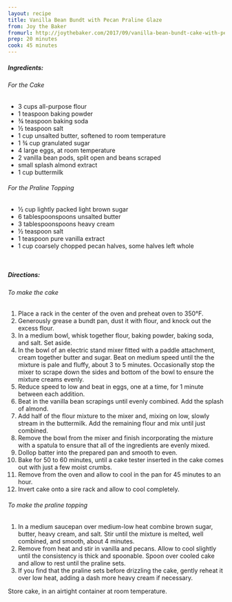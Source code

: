 ```yaml
---
layout: recipe
title: Vanilla Bean Bundt with Pecan Praline Glaze
from: Joy the Baker
fromurl: http://joythebaker.com/2017/09/vanilla-bean-bundt-cake-with-pecan-praline-glaze/
prep: 20 minutes
cook: 45 minutes
---
```


##### Ingredients:

###### For the Cake

* 3 cups all-purpose flour
* 1 teaspoon baking powder
* ¾ teaspoon baking soda
* ½ teaspoon salt
* 1 cup unsalted butter, softened to room temperature
* 1 ¾ cup granulated sugar
* 4 large eggs, at room temperature
* 2 vanilla bean pods, split open and beans scraped
* small splash almond extract
* 1 cup buttermilk

###### For the Praline Topping

* ½ cup lightly packed light brown sugar
* 6 tablespoonspoons unsalted butter
* 3 tablespoonspoons heavy cream
* ½ teaspoon salt
* 1 teaspoon pure vanilla extract
* 1 cup coarsely chopped pecan halves, some halves left whole

<br>

##### Directions:

###### To make the cake

1. Place a rack in the center of the oven and preheat oven to 350°F.
2. Generously grease a bundt pan, dust it with flour, and knock out the excess flour.
3. In a medium bowl, whisk together flour, baking powder, baking soda, and salt. Set aside.
4. In the bowl of an electric stand mixer fitted with a paddle attachment, cream together butter and sugar. Beat on medium speed until the the mixture is pale and fluffy, about 3 to 5 minutes. Occasionally stop the mixer to scrape down the sides and bottom of the bowl to ensure the mixture creams evenly.
5. Reduce speed to low and beat in eggs, one at a time, for 1 minute between each addition.
6. Beat in the vanilla bean scrapings until evenly combined. Add the splash of almond.
7. Add half of the flour mixture to the mixer and, mixing on low, slowly stream in the buttermilk. Add the remaining flour and mix until just combined.
8. Remove the bowl from the mixer and finish incorporating the mixture with a spatula to ensure that all of the ingredients are evenly mixed.
9. Dollop batter into the prepared pan and smooth to even.
10. Bake for 50 to 60 minutes, until a cake tester inserted in the cake comes out with just a few moist crumbs.
11. Remove from the oven and allow to cool in the pan for 45 minutes to an hour.
12. Invert cake onto a sire rack and allow to cool completely.
    
###### To make the praline topping

1. In a medium saucepan over medium-low heat combine brown sugar, butter, heavy cream, and salt. Stir until the mixture is melted, well combined, and smooth, about 4 minutes.
2. Remove from heat and stir in vanilla and pecans. Allow to cool slightly until the consistency is thick and spoonable. Spoon over cooled cake and allow to rest until the praline sets.
3. If you find that the praline sets before drizzling the cake, gently reheat it over low heat, adding a dash more heavy cream if necessary.
    

Store cake, in an airtight container at room temperature.
